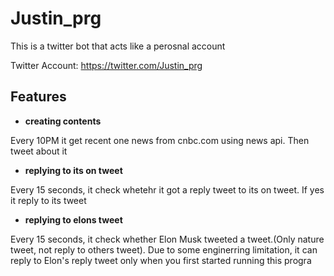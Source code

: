 # Justin_prg

This is a twitter bot that acts like a perosnal account


Twitter Account: https://twitter.com/Justin_prg

## Features

- **creating contents**

Every 10PM it get recent one news from cnbc.com using news api. Then tweet about it



- **replying to its on tweet**

Every 15 seconds, it check whetehr it got a reply tweet to its on tweet. If yes it reply to its tweet



- **replying to elons tweet**

Every 15 seconds, it check whether Elon Musk tweeted a tweet.(Only nature tweet, not reply to others tweet). Due to some enginerring limitation, it can reply to Elon's reply tweet only when you first started running this progra
